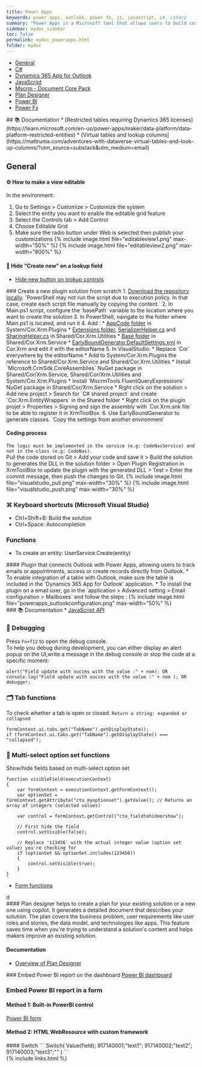 ```yaml
---
title: Power Apps
keywords: power apps, outlook, power fx, js, javascript, c#, csharp
summary: "Power Apps is a Microsoft tool that allows users to build custom applications, simplify business processes, and enhance productivity across an organization. It connects to various data sources, enabling real-time data interaction and app development without extensive coding"
sidebar: mydoc_sidebar
toc: false
permalink: mydoc_powerapps.html
folder: mydoc
---
```


<ul id="profileTabs" class="nav nav-tabs">
    <li class="active"><a class="noCrossRef" href="#general" data-toggle="tab">General</a></li>
    <li><a class="noCrossRef" href="#csharp" data-toggle="tab">C#</a></li>
    <li><a class="noCrossRef" href="#dynamics-app-outlook" data-toggle="tab">Dynamics 365 App for Outlook</a></li>
    <li><a class="noCrossRef" href="#javascript" data-toggle="tab">JavaScript</a></li>
    <li><a class="noCrossRef" href="#mscrm" data-toggle="tab">Mscrm - Document Core Pack</a></li>
    <li><a class="noCrossRef" href="#plan-designer" data-toggle="tab">Plan Designer</a></li>
    <li><a class="noCrossRef" href="#power-bi" data-toggle="tab">Power BI</a></li>
    <li><a class="noCrossRef" href="#power-fx" data-toggle="tab">Power Fx</a></li>
</ul>
  <div class="tab-content">
<div role="tabpanel" class="tab-pane active" id="general" markdown="1">
## 📚 Documentation
* [Restricted tables requiring Dynamics 365 licenses](https://learn.microsoft.com/en-us/power-apps/maker/data-platform/data-platform-restricted-entities)
* [Virtual tables and lookup columns](https://mattruma.com/adventures-with-dataverse-virtual-tables-and-look-up-columns/?utm_source=substack&utm_medium=email)

## General
#### ⚙️ How to make a view editable
In the environment:
1. Go to Settings > Customize > Customize the system
2. Select the entity you want to enable the editable grid feature
3. Select the Controls tab > Add Control
4. Choose Editable Grid
5. Make sure the radio button under Web is selected then publish your customizations
{% include image.html file="editableview1.png" max-width="50%" %}
{% include image.html file="editableview2.png" max-width="800%" %}

#### 🙈 Hide “Create new” on a lookup field
* <a href="https://orby.com.au/hide-new-button-on-lookup-controls-in-model-driven-apps-2/" target="_blank" rel="noopener noreferrer">Hide new button on lookup controls</a> 
</div>

<div role="tabpanel" class="tab-pane" id="csharp" markdown="1">
### Create a new plugin solution from scratch
1. <a href="https://github.com/gedeontofidji/Documentation/tree/main/powershell/CreateNewCrmSolution" target="_blank" rel="noopener noreferrer">Download the repository locally</a>. `PowerShell may not run the script due to execution policy. In that case, create each script file manually by copying the content.`
2. In Main.ps1 script, configure the `basePath` variable to the location where you want to create the solution
3. In PowerShell, navigate to the folder where Main.ps1 is located, and run it
4. Add :
* <a href="https://github.com/gedeontofidji/ClassLibrary_NetFramework/tree/main/CORE/Cor.Xrm/System/Cor.Xrm.Plugins/AppCode" target="_blank" rel="noopener noreferrer">AppCode folder</a> in System/Cor.Xrm.Plugins
* <a href="https://github.com/gedeontofidji/ClassLibrary_NetFramework/tree/main/CORE/Cor.Xrm/Shared/Cor.Xrm.Utilities/Extensions" target="_blank" rel="noopener noreferrer">Extensions folder</a>, <a href="https://github.com/gedeontofidji/ClassLibrary_NetFramework/blob/main/CORE/Cor.Xrm/Shared/Cor.Xrm.Utilities/SerializerHelper.cs" target="_blank" rel="noopener noreferrer">SerializerHelper.cs</a> and <a href="https://github.com/gedeontofidji/ClassLibrary_NetFramework/blob/main/CORE/Cor.Xrm/Shared/Cor.Xrm.Utilities/SharingHelper.cs" target="_blank" rel="noopener noreferrer">SharingHelper.cs</a> in Shared/Cor.Xrm.Utilities
* <a href="https://github.com/gedeontofidji/ClassLibrary_NetFramework/tree/main/CORE/Cor.Xrm/Shared/Cor.Xrm.Service/Base" target="_blank" rel="noopener noreferrer">Base folder</a> in Shared/Cor.Xrm.Service
* <a href="https://github.com/gedeontofidji/ClassLibrary_NetFramework/blob/main/CORE/Cor.Xrm/DLaB.EarlyBoundGenerator.DefaultSettings.xml" target="_blank" rel="noopener noreferrer">EarlyBoundGenerator.DefaultSettings.xml</a> in Cor.Xrm and edit it with the editorName
5. In VisualStudio: 
* Replace `Cor` everywhere by the editorName
* Add to System/Cor.Xrm.Plugins the reference to Shared/Cor.Xrm.Service and Shared/Cor.Xrm.Utilities
* Install `Microsoft.CrmSdk.CoreAssemblies` NuGet package in Shared/Cor/Xrm.Service, Shared/Cor/Xrm.Utilities and System/Cor.Xrm.Plugins
* Install `MscrmTools.FluentQueryExpressions` NuGet package in Shared/Cor/Xrm.Service
* Right click on the solution > Add new project > Search for `C# shared project` and create `Cor.Xrm.EntityWrappers` in the Shared folder
* Right click on the plugin projet > Properties > Signing and sign the assembly with `Cor.Xrm.snk file` to be able to register it in XrmToolBox.
6. Use EarlyBoundGenerator to generate classes. `Copy the settings from another environment`

#### Coding process
`The logic must be implemented in the service (e.g: CodeNasService) and not in the class (e.g: CodeNas).`  
Pull the code stored on Git > Add your code and save it > Build the solution to generates the DLL in the solution folder > Open Plugin Registration in XrmToolBox to update the plugin with the generated DLL > Test > Enter the commit message, then push the changes to Git.
{% include image.html file="visualstudio_pull.png" max-width="30%" %}
{% include image.html file="visualstudio_push.png" max-width="30%" %}

### ⌘ Keyboard shortcuts (Microsoft Visual Studio)  
* Ctrl+Shift+B: Build the solution
* Ctrl+Space: Autocompletion

### Functions
* To create an entity: UserService.Create(entity)
</div>

<div role="tabpanel" class="tab-pane" id="dynamics-app-outlook" markdown="1">
#### Plugin that connects Outlook with Power Apps, allowing users to track emails or appointments, access or create records directly from Outlook.
* To enable integration of a table with Outlook, make sure the table is included in the 'Dynamics 365 App for Outlook' application.
* To install the plugin on a email user, go in the `application > Advanced setting > Email configuration > Mailboxes` and follow the steps :
{% include image.html file="powerapps_outlookconfiguration.png" max-width="50%" %}
</div>

<div role="tabpanel" class="tab-pane" id="javascript" markdown="1">
### 📚 Documentation
* <a href="https://learn.microsoft.com/en-us/power-apps/developer/model-driven-apps/clientapi/reference" target="_blank" rel="noopener noreferrer">JavaScript API</a>  

### 🐞 Debugging
Press `Fn+f12` to open the debug console.  
To help you debug during development, you can either display an alert popup on the UI,write a message in the debug console or stop the code at a specific moment:
```
alert("Field update with succes with the value :" + nom); OR
console.log("Field update with succes with the value :" + nom ); OR
debugger;
```

### 🗂️ Tab functions
To check whether a tab is open or closed. `Return a string: expanded or collapsed`
```
formContext.ui.tabs.get("TabName").getDisplayState();
if (formContext.ui.tabs.get("TabName").getDisplayState() === "collapsed");
```

### 🔀 Multi-select option set functions
Show/hide fields based on multi-select option set
```
function visibleField(executionContext)
{
    var formContext = executionContext.getFormContext();
    var optionSet = formContext.getAttribute("cto_myoptionset").getValue(); // Returns an array of integers (selected values)
    
    var control = formContext.getControl("cto_fieldtohideorshow");

    // First hide the field
    control.setVisible(false);

    // Replace '123456' with the actual integer value (option set value) you're checking for
    if (optionSet && optionSet.includes(123456))
    {
        control.setVisible(true);
    }
}
```

* <a href="/Documentation/javascript/shared_form.js" target="_blank" rel="noopener noreferrer">Form functions</a>
</div>

<div role="tabpanel" class="tab-pane" id="mscrm" markdown="1">
d
</div>

<div role="tabpanel" class="tab-pane" id="plan-designer" markdown="1">
#### Plan designer helps to create a plan for your existing solution or a new one using copilot. It generates a detailed document that describes your solution. The plan covers the business problem, user requirements like user roles and stories, the data model, and technologies like apps. This feature saves time when you're trying to understand a solution's content and helps makers improve an existing solution.

#### Documentation
* [Overview of Plan Designer](https://learn.microsoft.com/en-us/power-apps/maker/plan-designer/plan-designer)
</div>

<div role="tabpanel" class="tab-pane" id="power-bi" markdown="1">
### Embed Power BI report on the dashboard
<a href="https://learn.microsoft.com/en-us/power-apps/user/add-powerbi-dashboards" target="_blank" rel="noopener noreferrer">Power BI dashboard</a>

### Embed Power BI report in a form
#### Method 1: Built-in PowerBI control
<a href="https://learn.microsoft.com/en-us/power-apps/maker/model-driven-apps/embed-powerbi-report-in-system-form" target="_blank" rel="noopener noreferrer">Power BI form</a>  
#### Method 2: HTML WebResource with custom framework

</div>

<div role="tabpanel" class="tab-pane" id="power-fx" markdown="1">
#### Switch
```
Switch(
Value(field);
917140001;"text1";
917140002;"text2";
917140003;"text3";""
)
```
</div>
</div>
{% include links.html %}

